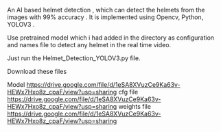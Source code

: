 An AI based helmet detection , which can detect the helmets from the images with 99% accuracy . It is implemented using Opencv, Python, YOLOV3 .

Use pretrained model which i had added in the directory as configuration and names file to detect any helmet in the real time video.

Just run the Helmet_Detection_YOLOV3.py file.

Download these files

Model https://drive.google.com/file/d/1eSA8XVuzCe9Ka63v-HEWx7Hxo8z_cpaF/view?usp=sharing
cfg file https://drive.google.com/file/d/1eSA8XVuzCe9Ka63v-HEWx7Hxo8z_cpaF/view?usp=sharing
weights file https://drive.google.com/file/d/1eSA8XVuzCe9Ka63v-HEWx7Hxo8z_cpaF/view?usp=sharing
